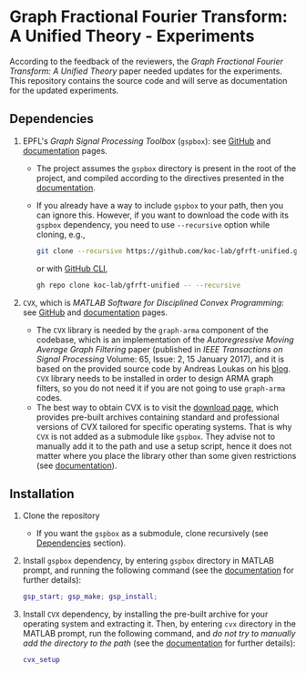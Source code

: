 # Graph Fractional Fourier Transform: A Unified Theory - Experiments

According to the feedback of the reviewers, the _Graph Fractional Fourier Transform: A Unified Theory_ paper needed updates for the experiments. This repository contains the source code and will serve as documentation for the updated experiments.

## Dependencies

1. EPFL's _Graph Signal Processing Toolbox_ (`gspbox`): see [GitHub](https://github.com/epfl-lts2/gspbox) and [documentation](https://epfl-lts2.github.io/gspbox-html/) pages.
    - The project assumes the `gspbox` directory is present in the root of the project, and compiled according to the directives presented in the [documentation](https://epfl-lts2.github.io/gspbox-html/download.html).
    - If you already have a way to include `gspbox` to your path, then you can ignore this. However, if you want to download the code with its `gspbox` dependency, you need to use `--recursive` option while cloning, e.g.,

        ```sh
        git clone --recursive https://github.com/koc-lab/gfrft-unified.git
        ```

        or with [GitHub CLI](https://cli.github.com/),

        ```sh
        gh repo clone koc-lab/gfrft-unified -- --recursive
        ```

2. `CVX`, which is _MATLAB Software for Disciplined Convex Programming_: see [GitHub](https://github.com/cvxr/CVX) and [documentation](http://cvxr.com/cvx/) pages.
    - The `CVX` library is needed by the `graph-arma` component of the codebase, which is an implementation of the _Autoregressive Moving Average Graph Filtering_ paper (published in _IEEE Transactions on Signal Processing_ Volume: 65, Issue: 2, 15 January 2017), and it is based on the provided source code by Andreas Loukas on his [blog](https://andreasloukas.blog/code/). `CVX` library needs to be installed in order to design ARMA graph filters, so you do not need it if you are not going to use `graph-arma` codes.
    - The best way to obtain CVX is to visit the [download page](http://cvxr.com/cvx/download/), which provides pre-built archives containing standard and professional versions of CVX tailored for specific operating systems. That is why `CVX` is not added as a submodule like `gspbox`. They advise not to manually add it to the path and use a setup script, hence it does not matter where you place the library other than some given restrictions (see [documentation](http://web.cvxr.com/cvx/doc/install.html)).

## Installation

1. Clone the repository
   - If you want the `gspbox` as a submodule, clone recursively (see [Dependencies](#dependencies) section).
2. Install `gspbox` dependency, by entering `gspbox` directory in MATLAB prompt, and running the following command (see the [documentation](https://epfl-lts2.github.io/gspbox-html/download.html) for further details):

    ```matlab
    gsp_start; gsp_make; gsp_install;
    ```

3. Install `CVX` dependency, by installing the pre-built archive for your operating system and extracting it. Then, by entering `cvx` directory in the MATLAB prompt, run the following command, and _do not try to manually add the directory to the path_ (see the [documentation](http://web.cvxr.com/cvx/doc/install.html) for further details):

    ```matlab
    cvx_setup
    ```
